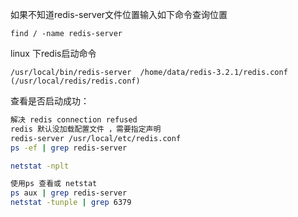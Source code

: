 

如果不知道redis-server文件位置输入如下命令查询位置

```shell
find / -name redis-server
```

linux 下redis启动命令

```shell
/usr/local/bin/redis-server  /home/data/redis-3.2.1/redis.conf  (/usr/local/redis/redis.conf)
```



查看是否启动成功：

```sh
解决 redis connection refused
redis 默认没加载配置文件 ，需要指定声明
redis-server /usr/local/etc/redis.conf
ps -ef | grep redis-server

netstat -nplt

使用ps 查看或 netstat 
ps aux | grep redis-server
netstat -tunple | grep 6379


```









